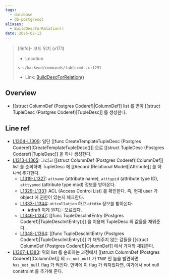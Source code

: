 ```yaml
---
tags:
  - database
  - db-postgresql
aliases:
  - BuildDescForRelation()
date: 2025-02-12
---
```

> [!info]- 코드 위치 (v17.1)
> - Location
> ```
> src/backend/commands/tablecmds.c:1291
> ```
> - Link: [BuildDescForRelation()](https://github.com/postgres/postgres/blob/REL_17_1/src/backend/commands/tablecmds.c#L1283-L1386)

## Overview

- [[struct ColumnDef (Postgres Coderef)|ColumnDef]] list 를 받아 [[struct TupleDesc (Postgres Coderef)|TupleDesc]] 를 생성한다.

## Line ref

- [L1304-L1309](https://github.com/postgres/postgres/blob/REL_17_1/src/backend/commands/tablecmds.c#L1304-L1309): 일단 [[func CreateTemplateTupleDesc (Postgres Coderef)|CreateTemplateTupleDesc()]] 으로 [[struct TupleDesc (Postgres Coderef)|TupleDesc]] 을 하나 생성한다.
- [L1313-L1365](https://github.com/postgres/postgres/blob/REL_17_1/src/backend/commands/tablecmds.c#L1313-L1365): 그리고 [[struct ColumnDef (Postgres Coderef)|ColumnDef]] list 를 순회하며 TupleDesc 에 [[Record (Relational Model)|Attribute]] 를 하나씩 추가한다.
	- [L1319-L1327](https://github.com/postgres/postgres/blob/REL_17_1/src/backend/commands/tablecmds.c#L1319-L1327): `attname` (attribute name), `atttypid` (attribute type ID), `atttypmod` (attribute type mod) 정보를 받아온다.
	- [L1329-L1331](https://github.com/postgres/postgres/blob/REL_17_1/src/backend/commands/tablecmds.c#L1329-L1331): ACL (Access Control List) 를 확인한다. 즉, 현재 user 가 object 에 권한이 있는지 체크한다.
	- [L1333-L1344](https://github.com/postgres/postgres/blob/REL_17_1/src/backend/commands/tablecmds.c#L1333-L1344): `attcollation` 하고 `attdim` 정보를 받아온다.
		- #draft 이게 뭔지는 모르겠다.
	- [L1346-L1347](https://github.com/postgres/postgres/blob/REL_17_1/src/backend/commands/tablecmds.c#L1346-L1347): [[func TupleDescInitEntry (Postgres Coderef)|TupleDescInitEntry()]] 을 이용해 TupleDesc 의 값들을 채워준다.
	- [L1348-L1364](https://github.com/postgres/postgres/blob/REL_17_1/src/backend/commands/tablecmds.c#L1348-L1364): [[func TupleDescInitEntry (Postgres Coderef)|TupleDescInitEntry()]] 가 채워주지 않는 값들을 [[struct ColumnDef (Postgres Coderef)|ColumnDef]] 에서 가져와 채워준다.
- [L1367-L1383](https://github.com/postgres/postgres/blob/REL_17_1/src/backend/commands/tablecmds.c#L1367-L1383): 위의 list 를 순회하는 과정에서 [[struct ColumnDef (Postgres Coderef)|ColumnDef]] 의 `is_not_null` 가 `TRUE` 인 놈을 발견하면 `has_not_null` flag 가 켜진다. 만약에 이 flag 가 켜져있다면, 여기에서 not null constraint 를 추가해 준다.